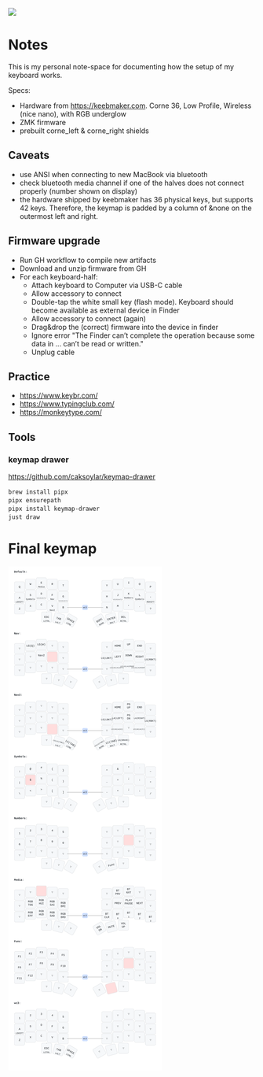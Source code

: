 ![](corne.jpeg)

# Notes

This is my personal note-space for documenting how the setup of my keyboard works.

Specs:

- Hardware from https://keebmaker.com. Corne 36, Low Profile, Wireless (nice nano), with RGB underglow
- ZMK firmware
- prebuilt corne_left & corne_right shields

## Caveats

- use ANSI when connecting to new MacBook via bluetooth
- check bluetooth media channel if one of the halves does not connect properly (number shown on display)
- the hardware shipped by keebmaker has 36 physical keys, but supports 42 keys.
  Therefore, the keymap is padded by a column of &none on the outermost left and right.

## Firmware upgrade

- Run GH workflow to compile new artifacts
- Download and unzip firmware from GH
- For each keyboard-half:
    - Attach keyboard to Computer via USB-C cable
    - Allow accessory to connect
    - Double-tap the white small key (flash mode). Keyboard should become available as external device in Finder
    - Allow accessory to connect (again)
    - Drag&drop the (correct) firmware into the device in finder
    - Ignore error "The Finder can’t complete the operation because some data in ... can’t be read or written."
    - Unplug cable

## Practice

- https://www.keybr.com/
- https://www.typingclub.com/
- https://monkeytype.com/

## Tools

### keymap drawer

https://github.com/caksoylar/keymap-drawer

```zsh
brew install pipx
pipx ensurepath
pipx install keymap-drawer
just draw
```

# Final keymap

![./keymap.svg](./keymap.svg)

